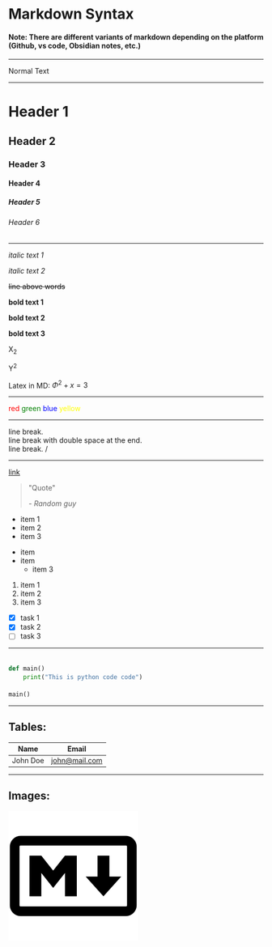 # Markdown Syntax

#### Note: There are different variants of markdown depending on the platform (Github, vs code, Obsidian notes, etc.)

---

<!--
coment
-->

[comment]: <> (This is a comment)
[//]: <> (This is a comment)

Normal Text

---

# Header 1
## Header 2
### Header 3
#### Header 4
##### Header 5
###### Header 6


---

_italic text 1_

*italic text 2*

~~line above words~~

__bold text 1__

**bold text 2**

<b>bold text 3</b>

X<sub>2</sub>

Y<sup>2</sup>

Latex in MD: $\Phi^{2} + x = 3$

---
<span style="color:red">red</span>
<span style="color:green">green</span>
<span style="color:blue">blue</span>
<span style="color:yellow">yellow</span>

---
line break.<br>
line break with double space at the end.  
line break. /


---

[link](https://https://github.com)

> "Quote"
> 
> *- Random guy*

- item 1
- item 2
- item 3


* item
* item
	* item 3


1. item 1
2. item 2
3. item 3


<!-- Task list -->
* [x] task 1
* [x] task 2
* [ ] task 3

---

```python

def main()
	print("This is python code code")
	
main()

```

---

## Tables:

| Name| Email|
|-----|------|
| John Doe|john@mail.com|
					

---

## Images:

<!-- Images -->
![Markdown logo](https://raw.githubusercontent.com/devicons/devicon/master/icons/markdown/markdown-original.svg)
